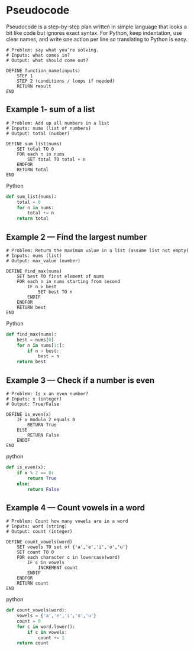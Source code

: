 # Pseudocode 

Pseudocode  is a step-by-step plan written in simple language that looks a bit like code but ignores exact syntax. 
For Python, keep indentation, use clear names, and write one action per line so translating to Python is easy.

```text
# Problem: say what you’re solving.
# Inputs: what comes in?
# Output: what should come out?

DEFINE function_name(inputs)
    STEP 1
    STEP 2 (conditions / loops if needed)
    RETURN result
END
```

## Example 1- sum of a list

```text
# Problem: Add up all numbers in a list
# Inputs: nums (list of numbers)
# Output: total (number)

DEFINE sum_list(nums)
    SET total TO 0
    FOR each n in nums
        SET total TO total + n
    ENDFOR
    RETURN total
END
```

Python
```python
def sum_list(nums):
    total = 0
    for n in nums:
        total += n
    return total
```

## Example 2 — Find the largest number

```text
# Problem: Return the maximum value in a list (assume list not empty)
# Inputs: nums (list)
# Output: max_value (number)

DEFINE find_max(nums)
    SET best TO first element of nums
    FOR each n in nums starting from second
        IF n > best
            SET best TO n
        ENDIF
    ENDFOR
    RETURN best
END
```

Python
```python
def find_max(nums):
    best = nums[0]
    for n in nums[1:]:
        if n > best:
            best = n
    return best
```

## Example 3 — Check if a number is even

```text
# Problem: Is x an even number?
# Inputs: x (integer)
# Output: True/False

DEFINE is_even(x)
    IF x modulo 2 equals 0
        RETURN True
    ELSE
        RETURN False
    ENDIF
END
```

python
```python
def is_even(x):
    if x % 2 == 0:
        return True
    else:
        return False
```

## Example 4 — Count vowels in a word

```text
# Problem: Count how many vowels are in a word
# Inputs: word (string)
# Output: count (integer)

DEFINE count_vowels(word)
    SET vowels TO set of {'a','e','i','o','u'}
    SET count TO 0
    FOR each character c in lowercase(word)
        IF c in vowels
            INCREMENT count
        ENDIF
    ENDFOR
    RETURN count
END
```

python
```python
def count_vowels(word):
    vowels = {'a','e','i','o','u'}
    count = 0
    for c in word.lower():
        if c in vowels:
            count += 1
    return count
```
